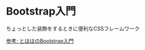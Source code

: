 # Bootstrap入門

ちょっとした装飾をするときに便利なCSSフレームワーク


[参考: とほほのBootstrap入門](http://www.tohoho-web.com/ex/bootstrap.html)
